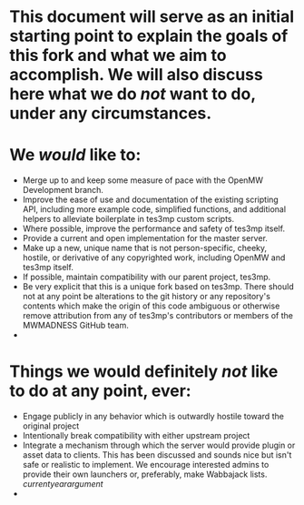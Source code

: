 # This document will serve as an initial starting point to explain the goals of this fork and what we aim to accomplish. We will also discuss here what we do *not* want to do, under any circumstances. #


#  We *would* like to: #
   * Merge up to and keep some measure of pace with the OpenMW Development branch.
   * Improve the ease of use and documentation of the existing scripting API, including more example code, simplified functions, and additional helpers to alleviate boilerplate in tes3mp custom scripts.
   * Where possible, improve the performance and safety of tes3mp itself.
   * Provide a current and open implementation for the master server.
   * Make up a new, unique name that is not person-specific, cheeky, hostile, or derivative of any copyrighted work, including OpenMW and tes3mp itself.
   * If possible, maintain compatibility with our parent project, tes3mp.
   * Be very explicit that this is a unique fork based on tes3mp. There should not at any point be alterations to the git history or any repository's contents which make the origin of this code ambiguous or otherwise remove attribution from any of tes3mp's contributors or members of the MWMADNESS GitHub team.
   * 

# Things we would definitely *not* like to do at any point, ever: #
  * Engage publicly in any behavior which is outwardly hostile toward the original project
  * Intentionally break compatibility with either upstream project
  * Integrate a mechanism through which the server would provide plugin or asset data to clients.
    This has been discussed and sounds nice but isn't safe or realistic to implement. 
    We encourage interested admins to provide their own launchers or, preferably, make Wabbajack lists. *currentyearargument*
  * 
